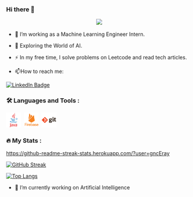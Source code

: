 ### Hi there 👋

<div id="header" align="center">
  <img src="[https://media.giphy.com/media/M9gbBd9nbDrOTu1Mqx/giphy.gif](https://media.giphy.com/media/v1.Y2lkPTc5MGI3NjExaG1rbGdydGlqcnhtN3hxdmhmbGl1eDFwa3lyemwycXB0Y3J6bmM5OSZlcD12MV9pbnRlcm5hbF9naWZfYnlfaWQmY3Q9cw/M9gbBd9nbDrOTu1Mqx/giphy.gif)" width="100"/>
</div>

- :telescope: I’m working as a Machine Learning Engineer Intern.

- :seedling: Exploring the World of AI.

- :zap: In my free time, I solve problems on Leetcode and read tech articles.

- :mailbox:How to reach me:


<div id="badges">
  <a href="https://www.linkedin.com/in/eraygenc/">
    <img src="https://img.shields.io/badge/LinkedIn-blue?style=for-the-badge&logo=linkedin&logoColor=white" alt="LinkedIn Badge"/>
  </a>
</div>

### :hammer_and_wrench: Languages and Tools :
<div>
  <img src="https://github.com/devicons/devicon/blob/master/icons/java/java-original-wordmark.svg" title="Java" alt="Java" width="40" height="40"/>&nbsp;
  <img src="https://github.com/devicons/devicon/blob/master/icons/firebase/firebase-plain-wordmark.svg" title="Firebase" alt="Firebase" width="40" height="40"/>&nbsp;
  <img src="https://github.com/devicons/devicon/blob/master/icons/git/git-original-wordmark.svg" title="Git" **alt="Git" width="40" height="40"/>

</div>

### :fire: My Stats :
https://github-readme-streak-stats.herokuapp.com/?user=gncEray

[![GitHub Streak](http://github-readme-streak-stats.herokuapp.com?user=gncEray&theme=dark&background=000000)](https://git.io/streak-stats)

[![Top Langs](https://github-readme-stats.vercel.app/api/top-langs/?username=gncEray)](https://github.com/anuraghazra/github-readme-stats)




- 🔭 I’m currently working on Artificial Intelligence


<!--
- 🌱 I’m currently learning ...
- 👯 I’m looking to collaborate on ...
- 🤔 I’m looking for help with ...
- 💬 Ask me about ...
- 📫 How to reach me: ...
- 😄 Pronouns: ...
- ⚡ Fun fact: ...
-->

